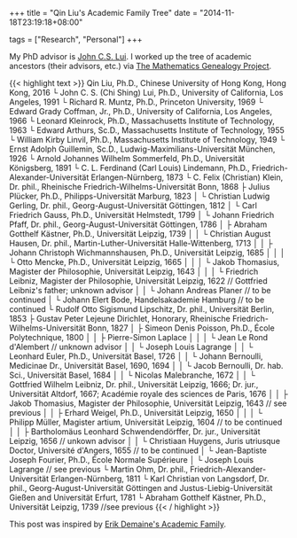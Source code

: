 +++
title = "Qin Liu's Academic Family Tree"
date = "2014-11-18T23:19:18+08:00"

tags = ["Research", "Personal"]
+++

My PhD advisor is [John C.S. Lui](https://www.cse.cuhk.edu.hk/~cslui/). I worked up the tree of academic ancestors (their advisors, etc.) via [The Mathematics Genealogy Project](http://genealogy.math.ndsu.nodak.edu/).

{{< highlight text >}}
Qin Liu, Ph.D., Chinese University of Hong Kong, Hong Kong, 2016
└ John C. S. (Chi Shing) Lui, Ph.D., University of California, Los Angeles, 1991
  └ Richard R. Muntz, Ph.D., Princeton University, 1969
    └ Edward Grady Coffman, Jr., Ph.D., University of California, Los Angeles, 1966
      └ Leonard Kleinrock, Ph.D., Massachusetts Institute of Technology, 1963
        └ Edward Arthurs, Sc.D., Massachusetts Institute of Technology, 1955
          └ William Kirby Linvil, Ph.D., Massachusetts Institute of Technology, 1949
            └ Ernst Adolph Guillemin, Sc.D., Ludwig-Maximilians-Universität München, 1926
              └ Arnold Johannes Wilhelm Sommerfeld, Ph.D., Universität Königsberg, 1891
                └ C. L. Ferdinand (Carl Louis) Lindemann, Ph.D., Friedrich-Alexander-Universität Erlangen-Nürnberg, 1873
                  └ C. Felix (Christian) Klein, Dr. phil., Rheinische Friedrich-Wilhelms-Universität Bonn, 1868
                    ├ Julius Plücker, Ph.D., Philipps-Universität Marburg, 1823
                    │ └ Christian Ludwig Gerling, Dr. phil., Georg-August-Universität Göttingen, 1812
                    │   └ Carl Friedrich Gauss, Ph.D., Universität Helmstedt, 1799
                    │     └ Johann Friedrich Pfaff, Dr. phil., Georg-August-Universität Göttingen, 1786
                    │       ├ Abraham Gotthelf Kästner, Ph.D., Universität Leipzig, 1739
                    │       │ └ Christian August Hausen, Dr. phil., Martin-Luther-Universität Halle-Wittenberg, 1713
                    │       │   ├ Johann Christoph Wichmannshausen, Ph.D., Universität Leipzig, 1685
                    │       │   │ └ Otto Mencke, Ph.D., Universität Leipzig, 1665
                    │       │   │   └ Jakob Thomasius, Magister der Philosophie, Universität Leipzig, 1643
                    │       │   │     └ Friedrich Leibniz, Magister der Philosophie, Universität Leipzig, 1622 // Gottfried Leibniz's father; unknown advisor
                    │       │   └ Johann Andreas Planer // to be continued
                    │       └ Johann Elert Bode, Handelsakademie Hamburg // to be continued
                    └ Rudolf Otto Sigismund Lipschitz, Dr. phil., Universität Berlin, 1853
                      ├ Gustav Peter Lejeune Dirichlet, Honorary, Rheinische Friedrich-Wilhelms-Universität Bonn, 1827
                      │ ├ Simeon Denis Poisson, Ph.D., École Polytechnique, 1800
                      │ │ ├ Pierre-Simon Laplace
                      │ │ │ └ Jean Le Rond d'Alembert // unknown advisor
                      │ │ └ Joseph Louis Lagrange
                      │ │   └ Leonhard Euler, Ph.D., Universität Basel, 1726
                      │ │     └ Johann Bernoulli, Medicinae Dr., Universität Basel, 1690, 1694
                      │ │       └ Jacob Bernoulli, Dr. hab. Sci., Universität Basel, 1684
                      │ │         └ Nicolas Malebranche, 1672
                      │ │           └ Gottfried Wilhelm Leibniz, Dr. phil., Universität Leipzig, 1666; Dr. jur., Universität Altdorf, 1667; Académie royale des sciences de Paris, 1676
                      │ │             ├ Jakob Thomasius, Magister der Philosophie, Universität Leipzig, 1643 // see previous
                      │ │             ├ Erhard Weigel, Ph.D., Universität Leipzig, 1650
                      │ │             │ └ Philipp Müller, Magister artium, Universität Leipzig, 1604 // to be continued
                      │ │             ├ Bartholomäus Leonhard Schwendendörffer, Dr. jur., Universität Leipzig, 1656 // unkown advisor
                      │ │             └ Christiaan Huygens, Juris utriusque Doctor, Université d'Angers, 1655 // to be continued
                      │ └ Jean-Baptiste Joseph Fourier, Ph.D., École Normale Supérieure
                      │   └ Joseph Louis Lagrange // see previous
                      └ Martin Ohm, Dr. phil., Friedrich-Alexander-Universität Erlangen-Nürnberg, 1811
                        └ Karl Christian von Langsdorf, Dr. phil., Georg-August-Universität Göttingen and Justus-Liebig-Universität Gießen and Universität Erfurt, 1781
                          └ Abraham Gotthelf Kästner, Ph.D., Universität Leipzig, 1739 //see previous
{{< / highlight >}}

This post was inspired by [Erik Demaine's Academic Family](http://erikdemaine.org/family/).
